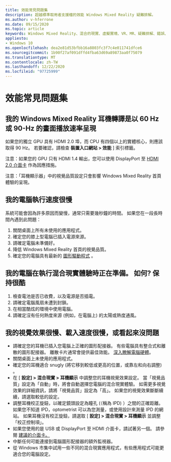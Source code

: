 ```yaml
---
title: 效能常見問題集
description: 超越標準取用者支援檔的效能 Windows Mixed Reality 疑難排解。
ms.author: v-hferrone
ms.date: 09/15/2020
ms.topic: article
keywords: Windows Mixed Reality、混合的現實、虛擬實境、VR、MR、疑難排解、錯誤、協助、支援、效能
appliesto:
- Windows 10
ms.openlocfilehash: dea2e81d53bfbb16a8803fc3f7c4e011741dfce6
ms.sourcegitcommit: 1b90f27af091dffd4fba63d69a89873aa0f75079
ms.translationtype: MT
ms.contentlocale: zh-TW
ms.lasthandoff: 12/22/2020
ms.locfileid: "97725999"
---
```

# <a name="performance-faqs"></a>效能常見問題集

## <a name="is-my-windows-mixed-reality-headset-rendering-at-60-hz-or-90-hz-framerate"></a>我的 Windows Mixed Reality 耳機轉譯是以 60 Hz 或 90-Hz 的畫面播放速率呈現

如果您的獨立 GPU 具有 HDMI 2.0 埠，而 CPU 有四個以上的實體核心，則應該取得 90 Hz。 若要確認，請檢查 **裝置入口網站 > 效能** ] 索引標籤。

注意：如果您的 GPU 只有 HDMI 1.4 輸出，您可以使用 DisplayPort 至 [HDMI 2.0 介面卡](recommended-adapters-for-windows-mixed-reality-capable-pcs.md) 作為因應措施。

注意：「耳機顯示器」中的視覺品質設定只會影響 Windows Mixed Reality 首頁體驗的呈現。

## <a name="my-pc-is-running-slowly"></a>我的電腦執行速度很慢

系統可能會因為許多原因而變慢，通常只需要幾秒鐘的時間。 如果您在一段長時間內遇到此問題：

1. 關閉桌面上所有未使用的應用程式。
2. 確定您的膝上型電腦已插入電源來源。
3. 請確定電腦未準備好。
4. 降低 Windows Mixed Reality 首頁的視覺品質。
5. 確定您的電腦具有最新的 [圖形驅動程式](other-questions.md#my-graphics-driver-isnt-supported-im-getting-graphics-driver-failure-errors) 。

## <a name="my-pc-is-warming-up-as-i-run-the-mixed-reality-experiences-how-do-i-keep-it-cool"></a>我的電腦在執行混合現實體驗時正在準備。 如何? 保持很酷

1. 檢查電池是否已收費，以及電源是否插電。
2. 請確定電腦風扇未遭到封鎖。
3. 在相當酷炫的環境中使用電腦。
4. 請確定沒有任何熱度來源 (例如，在電腦上) 的太陽或熱度通風。

## <a name="my-visuals-are-choppy-load-slowly-or-dont-look-good"></a>我的視覺效果很慢、載入速度很慢，或看起來沒問題

* 請確定您的耳機已插入您電腦上正確的圖形配接器。 有些電腦具有整合式和離散的圖形配接器。 離散卡片通常會提供最佳效能。 [深入瞭解電腦硬體](windows-mixed-reality-minimum-pc-hardware-compatibility-guidelines.md)。
* 關閉桌面上未使用的應用程式。
* 確定您的耳機適合 snugly (將它移到較低或更高的位置，或靠左和向右調整) 。
* 在 [ **設定] > 混合現實 > 耳機顯示** 中調整您的耳機視覺效果設定。 當「視覺品質」設定為「自動」時，將會自動選擇您電腦的混合現實體驗。 如需更多視覺效果的詳細資訊，請將「視覺品質」設定為「高」。 如果您的視覺效果斷斷續續，請選取較低的設定。
* 調整耳機校正旋鈕，以確定鏡頭設定為瞳孔 (（稱為 IPD) ）之間的正確距離。 如果您不知道 IPD，optometrist 可以為您測量，或使用設計來測量 IPD 的網站。 如果耳機沒有校正旋鈕，請選取 [ **設定] > 混合現實 > 耳機顯示** 並調整「校正控制項」。
* 如果您使用的是 USB 或 DisplayPort 至 HDMI 介面卡，請試著另一個。 請參閱 [建議的介面卡。](recommended-adapters-for-windows-mixed-reality-capable-pcs.md)
* 中斷任何可能連接到電腦圖形配接器的額外監視器。
* 從 Windows 市集中試用一些不同的混合現實應用程式，有些應用程式可能更適合您的電腦設定。
